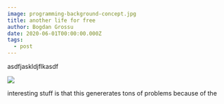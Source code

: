 ```yaml
---
image: programming-background-concept.jpg
title: another life for free
author: Bogdan Grossu
date: 2020-06-01T00:00:00.000Z
tags:
  - post
---
```

asdfjaskldjflkasdf

![](/pictures/author-picture.jpeg)

interesting stuff is that this genererates tons of problems because of the
